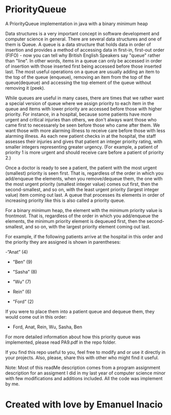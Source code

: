   # PriorityQueue
  A PriorityQueue implementation in java with a binary minimum heap

  Data structures is a very important concept in software development and computer science in general. There are several data structures and one of them is Queue. A queue is a data structure that holds data in order of insertion and provides a method of accessing data in first-in, first-out order (FIFO) - now you can tell why British English Speakers say "queue" rather than "line". In other words, items in a queue can only be accessed in order of insertion with those inserted first being accessed before those inserted last. The most useful operations on a queue are usually adding an item to the top of the queue (enqueue), removing an item from the top of the queue(dequeue) and accessing the top element of the queue without removing it 
(peek).

  While queues are useful in many cases, there are times that we rather want a special version of queue where we assign priority to each item in the queue and items with lower priority are accessed before those with higher priority. For instance, in a hospital, because some patients have more urgent and critical injuries than others, we don't always want those who came first to necessarely be seen before those who came after them. We want those with more alarming illness to receive care before those with less alarming illness. As each new patient checks in at the hospital, the staff assesses their injuries and gives that patient an integer priority rating, with smaller integers representing greater urgency. (For example, a patient of priority 1 is more urgent and should receive care before a patient of priority 2.)

  Once a doctor is ready to see a patient, the patient with the most urgent (smallest) priority is seen first. That is, regardless of the order in which you add/enqueue the elements, when you remove/dequeue them, the one with the most urgent priority (smallest integer value) comes out first, then the second-smallest, and so on, with the least urgent priority (largest integer value) item coming out last. A queue that processes its elements in order of increasing
priority like this is also called a priority queue.

  For a binary minimum heap, the element with the minimum priority value is frontmost.
That is, regardless of the order in which you add/enqueue the elements, the minimum priority
element is dequeued first, then the second-smallest, and so on, with the largest priority
element coming out last.

  For example, if the following patients arrive at the hospital in this order and the priority
they are assigned is shown in parentheses:

  -”Anat” (4)
  
  - ”Ben” (9)
  
  - ”Sasha” (8)
  
  - ”Wu” (7)

  - Rein” (6)

  - ”Ford” (2)
  
  If you were to place them into a patient queue and dequeue them, they would come out in
this order:

  - Ford, Anat, Rein, Wu, Sasha, Ben
  
For more detailed information about how this priority queue was implemented, please read PA9.pdf in the repo folder.

If you find this repo useful to you, feel free to modify and or use it directly in your projects. Also, please, share this with other who might find it useful.

Note: Most of this readMe description comes from a program assignment description for an assigment I did in my last year of computer science minor with few modifications and additions included. All the code was implement by me. 

  # Created with love by Emanuel Inacio




